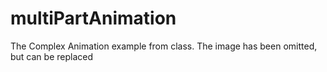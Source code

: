 # multiPartAnimation
The Complex Animation example from class.  The image has been omitted, but can be replaced
